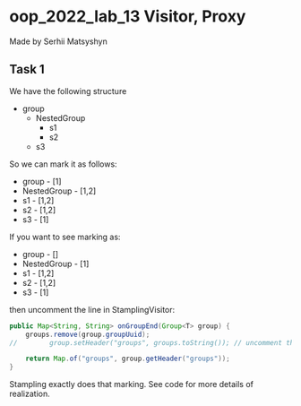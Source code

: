 # oop_2022_lab_13 Visitor, Proxy

Made by Serhii Matsyshyn

## Task 1

We have the following structure  
- group
    - NestedGroup
        - s1
        - s2
    - s3

So we can mark it as follows:
- group - [1]
- NestedGroup - [1,2]
- s1 - [1,2]
- s2 - [1,2]
- s3 - [1]

If you want to see marking as:
- group - []
- NestedGroup - [1]
- s1 - [1,2]
- s2 - [1,2]
- s3 - [1]  

then uncomment the line in StamplingVisitor:
```java
public Map<String, String> onGroupEnd(Group<T> group) {
    groups.remove(group.groupUuid);
//        group.setHeader("groups", groups.toString()); // uncomment this line to change behaviour

    return Map.of("groups", group.getHeader("groups"));
}
```

Stampling exactly does that marking. See code for more details of realization.  
